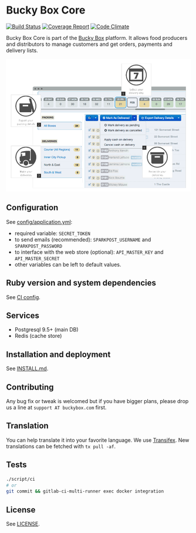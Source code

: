 # Bucky Box Core

[![Build Status](https://gitlab.com/buckybox/core/badges/master/build.svg)](https://gitlab.com/buckybox/core/commits/master)
[![Coverage Report](https://gitlab.com/buckybox/core/badges/master/coverage.svg)](https://gitlab.com/buckybox/core/commits/master)
[![Code Climate](https://codeclimate.com/github/buckybox/core/badges/gpa.svg)](https://codeclimate.com/github/buckybox/core)

Bucky Box Core is part of the [Bucky Box](http://www.buckybox.com/) platform.
It allows food producers and distributors to manage customers and get orders, payments and delivery lists.

![Screenshot](doc/screenshot.png)

## Configuration

See [config/application.yml](config/application.yml.example):

- required variable: `SECRET_TOKEN`
- to send emails (recommended): `SPARKPOST_USERNAME` and `SPARKPOST_PASSWORD`
- to interface with the web store (optional): `API_MASTER_KEY` and `API_MASTER_SECRET`
- other variables can be left to default values.

## Ruby version and system dependencies

See [CI config](.gitlab-ci.yml).

## Services

- Postgresql 9.5+ (main DB)
- Redis (cache store)

## Installation and deployment

See [INSTALL.md](INSTALL.md).

## Contributing

Any bug fix or tweak is welcomed but if you have bigger plans, please drop us a line at `support AT buckybox.com` first.

## Translation

You can help translate it into your favorite language.
We use [Transifex](https://www.transifex.com/projects/p/buckybox-core/).
New translations can be fetched with `tx pull -af`.

## Tests

```bash
./script/ci
# or
git commit && gitlab-ci-multi-runner exec docker integration
```

## License

See [LICENSE](LICENSE).

